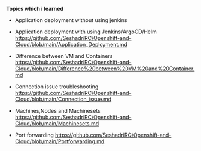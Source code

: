 **Topics which i learned**

- Application deployment without using jenkins
- Application deployment with using Jenkins/ArgoCD/Helm
    https://github.com/SeshadriRC/Openshift-and-Cloud/blob/main/Application_Deployment.md
  
- Difference between VM and Containers
   https://github.com/SeshadriRC/Openshift-and-Cloud/blob/main/Difference%20between%20VM%20and%20Container.md
  
- Connection issue troubleshooting
   https://github.com/SeshadriRC/Openshift-and-Cloud/blob/main/Connection_issue.md
  
- Machines,Nodes and Machinesets
   https://github.com/SeshadriRC/Openshift-and-Cloud/blob/main/Machinesets.md
  
- Port forwarding
   https://github.com/SeshadriRC/Openshift-and-Cloud/blob/main/Portforwarding.md
